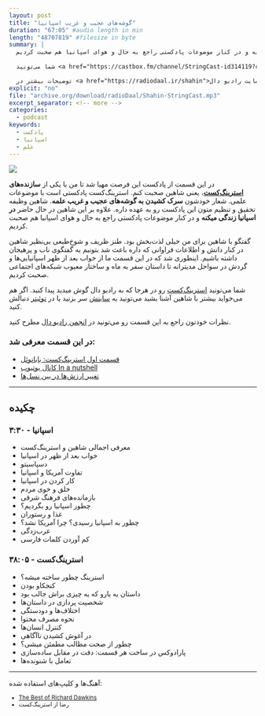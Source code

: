 ```yaml
---
layout: post
title: "گوشه‌های عجیب و غریب اسپانیا"
duration: "67:05" #audio length in min
length: "48707819" #filesize in byte
summary: |
  در این قسمت از پادکست این فرصت مهیا شد تا من با یکی از سازنده‌های استرینگ‌کست، یعنی شاهین صحبت کنم. استرینگ‌کست پادکستی است با موضوعات علمی. علاوه بر این شاهین در حال حاضر در اسپانیا زندگی میکنه و در کنار موضوعات پادکستی راجع به حال و هوای اسپانیا هم صحبت کردیم.
  
  شما می‌تونید <a href="https://castbox.fm/channel/StringCast-id314119?country=us">استرینگ‌کست</a> رو در هرجا که به رادیو دال گوش میدید پیدا کنید. اگر هم می‌خواید بیشتر با شاهین آشنا بشید می‌تونید به <a href="www.shahinjnezhad.com">سایتش</a> سر بزنید یا در <a href="https://twitter.com/shahin447/">توئیتر</a> دنبالش کنید.

  توضیحات بیشتر در <a href="https://radiodaal.ir/shahin">سایت رادیو دال</a>.
explicit: "no"
file: "archive.org/download/radioDaal/Shahin-StringCast.mp3"
excerpt_separator: <!-- more -->
categories:
  - podcast
keywords:
  - پادکست
  - اسپانیا
  - علم
---
```


<img src="{{site.baseurl}}/public/img/shahin/cover.jpg" class="cover-img"/>

در این قسمت از پادکست این فرصت مهیا شد تا من با یکی از **سازنده‌های [استرینگ‌کست](http://stringcast.ir)**، یعنی شاهین صحبت کنم. استرینگ‌کست پادکستی است با موضوعات علمی. شعار خودشون **سرک کشیدن به گوشه‌های عجیب و غریب علمه**. شاهین وظیفه تحقیق و تنظیم متون این پادکست رو به عهده داره. علاوه بر این شاهین در حال حاضر **در اسپانیا زندگی میکنه** و در کنار موضوعات پادکستی راجع به حال و هوای اسپانیا هم صحبت کردیم.

گفتگو با شاهین برای من خیلی لذت‌بخش بود. طنز ظریف و شوخ‌طبعی بی‌نظیر شاهین در کنار دانش و اطلاعات فراوانی که داره باعث شد بتونیم یه گفتگوی ناب و پرهیجان داشته باشیم. اینطوری شد که در این قسمت ما از خواب بعد از ظهر اسپانیایی‌ها و گردش در سواحل مدیترانه تا داستان سفر به ماه و ساختار معیوب شبکه‌های اجتماعی صحبت کردیم.
<!-- more -->

شما می‌تونید [استرینگ‌کست](https://castbox.fm/channel/StringCast-id314119?country=us) رو در هرجا که به رادیو دال گوش میدید پیدا کنید. اگر هم می‌خواید بیشتر با شاهین آشنا بشید می‌تونید به [سایتش](https://www.shahinjnezhad.com) سر بزنید یا در [توئیتر](https://twitter.com/shahin447/) دنبالش کنید.

نظرات خودتون راجع به این قسمت رو می‌تونید در [انجمن رادیو دال](https://forum.radiodaal.ir/topic/14) مطرح کنید.

### در این قسمت معرفی شد:
- [قسمت اول استرینگ‌کست: بابانوئل](https://t.me/stringcast/16)
- [کانال یوتیوب In a nutshell](https://www.youtube.com/channel/UCsXVk37bltHxD1rDPwtNM8Q)
- [تغییر ارزش‌ها در بین نسل‌ها](https://www.foxnews.com/us/young-americans-care-less-about-patriotism-religion-and-family-than-previous-generations-study-says)

<hr>

## چکیده

### اسپانیا - ۳:۳۰
- معرفی اجمالی شاهین و استرینگ‌کست
- خواب بعد از ظهر در اسپانیا
- دسپاسیتو
- تفاوت آمریکا و اسپانیا
- کار کردن در اسپانیا
- خلق و خوی مردم
- بازمانده‌های فرهنگ شرقی
- چطور اسپانیا رو بگردیم؟
- غذا و رستوران
- چطور به اسپانیا رسیدی؟ چرا آمریکا نشد؟
- غرب‌زدگی
- کم آوردن کلمات فارسی

### استرینگ‌کست - ۳۸:۰۵
- استرینگ چطور ساخته میشه؟
- کنجکاو بودن
- داستان یه یارو که یه چیزی براش جالب بود
- شخصیت پردازی در داستان‌ها
- اختلاف‌ها و دودستگی
- نحوه مصرف محتوا
- کنترل انسان‌ها
- در آغوش کشیدن ناآگاهی
- چطور از صحت مطالب مطمئن میشی؟
- پارادوکس در ساخت هر قسمت: دقت در مقابل ساده‌سازی
- تعامل با شنونده‌ها

<hr>

<!-- {% include player.html id="191828612" %} -->

آهنگ‌ها و کلیپ‌های استفاده شده:

<div dir="ltr" style="font-size: smaller;">
<ul>
<li><a href="https://youtu.be/yPDW-Es-icI?t=827">The Best of Richard Dawkins</a></li>
<li>رضا از استرینگ‌کست</li>
</ul>
</div>
